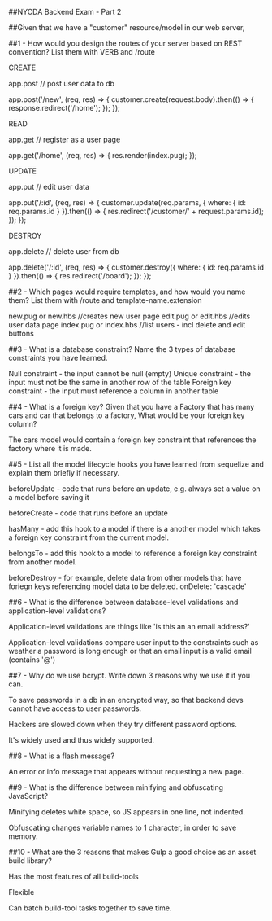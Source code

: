 ##NYCDA Backend Exam - Part 2

##Given that we have a "customer" resource/model in our web server,

##1 - How would you design the routes of your server based on REST convention? List them with VERB and /route

CREATE

app.post // post user data to db

app.post('/new', (req, res) => {
  customer.create(request.body).then(() => {
    response.redirect('/home');
  });
});

READ

app.get // register as a user page

app.get('/home', (req, res) => {
    res.render(index.pug);
});

UPDATE

app.put // edit user data

app.put('/:id', (req, res) => {
  customer.update(req.params, {
    where: {
      id: req.params.id
    }
  }).then(() => {
    res.redirect('/customer/' + request.params.id);
  });
});

DESTROY

app.delete // delete user from db

app.delete('/:id', (req, res) => {
  customer.destroy({
    where: {
      id: req.params.id
    }
  }).then(() => {
    res.redirect('/board');
  });
});




##2 - Which pages would require templates, and how would you name them? List them with /route and template-name.extension

new.pug or new.hbs         //creates new user page
edit.pug or edit.hbs      //edits user data page
index.pug or index.hbs   //list users - incl delete and edit buttons

##3 - What is a database constraint? Name the 3 types of database constraints you have learned.

Null constraint - the input cannot be null (empty)
Unique constraint - the input must not be the same in another row of the table
Foreign key constraint - the input must reference a column in another table

##4 - What is a foreign key? Given that you have a Factory that has many cars and car that belongs to a factory, What would be your foreign key column?

The cars model would contain a foreign key constraint that references the factory where it is made.

##5 - List all the model lifecycle hooks you have learned from sequelize and explain them briefly if necessary.

beforeUpdate - code that runs before an update, e.g. always set a value on a model before saving it

beforeCreate - code that runs before an update

hasMany - add this hook to a model if there is a another model which takes a foreign key constraint from the current model.

belongsTo - add this hook to a model to reference a foreign key constraint from another model.

beforeDestroy - for example, delete data from other models that have foriegn keys referencing model data to be deleted.
      onDelete: 'cascade'

##6 - What is the difference between database-level validations and application-level validations?

Application-level validations are things like 'is this an an email address?'

Application-level validations compare user input to the constraints such as weather a password is long enough or that an email input is a valid email (contains '@')


##7 - Why do we use bcrypt. Write down 3 reasons why we use it if you can.

To save passwords in a db in an encrypted way, so that backend devs cannot have access to user passwords.

Hackers are slowed down when they try different password options.

It's widely used and thus widely supported.

##8 - What is a flash message?

An error or info message that appears without requesting a new page.

##9 - What is the difference between minifying and obfuscating JavaScript?

Minifying deletes white space, so JS appears in one line, not indented.

Obfuscating changes variable names to 1 character, in order to save memory.

##10 - What are the 3 reasons that makes Gulp a good choice as an asset build library?

Has the most features of all build-tools

Flexible

Can batch build-tool tasks together to save time.
